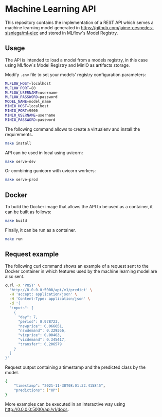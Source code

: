 # Machine Learning API
This repository contains the implementation of a REST API which serves a machine learning model generated in https://github.com/jaime-cespedes-sisniega/ml-elec and stored in MLflow´s Model Registry.

## Usage
The API is intended to load a model from a models registry, in this case using MLflow´s Model Registry and MinIO as artifacts storage.

Modify `.env` file to set your models' registry configuration parameters:
```bash
MLFLOW_HOST=localhost
MLFLOW_PORT=80
MLFLOW_USERNAME=username
MLFLOW_PASSWORD=password
MODEL_NAME=model_name
MINIO_HOST=localhost
MINIO_PORT=9000
MINIO_USERNAME=username
MINIO_PASSWORD=password
```

The following command allows to create a virtualenv and install the requirements.
```bash
make install
```

API can be used in local using uvicorn:
```bash
make serve-dev
```

Or combining gunicorn with uvicorn workers:
```bash
make serve-prod
```

## Docker

To build the Docker image that allows the API to be used as a container, it can be built as follows:
```bash
make build
```
Finally, it can be run as a container.
```bash
make run
```

## Request example
The following curl command shows an example of a request sent to the Docker container in which features used by the machine learning model are also sent.

```bash
curl -X 'POST' \
  'http://0.0.0.0:5000/api/v1/predict' \
  -H 'accept: application/json' \
  -H 'Content-Type: application/json' \
  -d '{
  "inputs": [
    {
      "day": 7,
      "period": 0.978723,
      "nswprice": 0.066651,
      "nswdemand": 0.329366,
      "vicprice": 0.00463,
      "vicdemand": 0.345417,
      "transfer": 0.206579
    }
  ]
}'
```
Request output containing a timestamp and the predicted class by the model.
```bash
{
    "timestamp": "2021-11-30T08:01:32.415845",
    "predictions": ["UP"]
}
```

More examples can be executed in an interactive way using http://0.0.0.0:5000/api/v1/docs.

